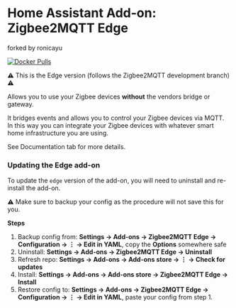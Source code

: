 # Home Assistant Add-on: Zigbee2MQTT Edge

forked by ronicayu

[![Docker Pulls](https://img.shields.io/docker/pulls/zigbee2mqtt/zigbee2mqtt-edge-amd64.svg?style=flat-square&logo=docker)](https://cloud.docker.com/u/zigbee2mqtt/repository/docker/dwelch2101/zigbee2mqtt-edge-amd64)

⚠️ This is the Edge version (follows the Zigbee2MQTT development branch) ⚠️

Allows you to use your Zigbee devices **without** the vendors bridge or gateway.

It bridges events and allows you to control your Zigbee devices via MQTT. In this way you can integrate your Zigbee devices with whatever smart home infrastructure you are using.

See Documentation tab for more details.

### Updating the Edge add-on

To update the `edge` version of the add-on, you will need to uninstall and re-install the add-on.

⚠️ Make sure to backup your config as the procedure will not save this for you.

**Steps**

1. Backup config from: **Settings → Add-ons → Zigbee2MQTT Edge → Configuration → ⋮ → Edit in YAML**, copy the **Options** somewhere safe
1. Uninstall: **Settings → Add-ons → Zigbee2MQTT Edge → Uninstall**
1. Refresh repo: **Settings → Add-ons → Add-ons store → ⋮ → Check for updates**
1. Install: **Settings → Add-ons → Add-ons store → Zigbee2MQTT Edge → Install**
1. Restore config to: **Settings → Add-ons → Zigbee2MQTT Edge → Configuration → ⋮ → Edit in YAML**, paste your config from step 1.
